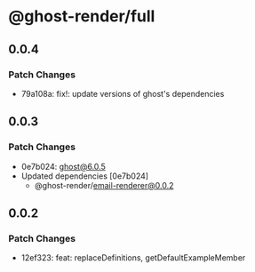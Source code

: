 # @ghost-render/full

## 0.0.4

### Patch Changes

- 79a108a: fix!: update versions of ghost's dependencies

## 0.0.3

### Patch Changes

- 0e7b024: ghost@6.0.5
- Updated dependencies [0e7b024]
  - @ghost-render/email-renderer@0.0.2

## 0.0.2

### Patch Changes

- 12ef323: feat: replaceDefinitions, getDefaultExampleMember

